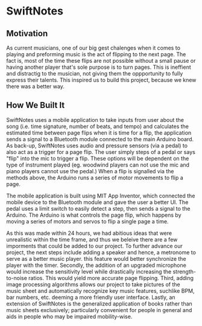 # SwiftNotes
## Motivation
As current musicians, one of our big
gest chalenges when it comes to playing and preforming music is the act of flipping to the next page. The fact is, most of the time these flips are not possible without a small pause or having another player that's sole purpose is to turn pages. This is ineffient and distractig to the musician, not giving them the oppportunity to fully express their talents. This inspired us to build this project, because we knew there was a better way.

## How We Built It
SwiftNotes uses a mobile application to take inputs from user about the song (i.e. time signature, number of beats, and tempo) and calculates the estimated time between page flips when it is time for a flip, the application sends a signal to a Bluetooth module connected to the main Arduino board. As back-up, SwiftNotes uses audio and pressure sensors (via a pedal) to also act as a trigger for a page flip. The user simply steps of a pedal or says "flip" into the mic to trigger a flip. These options will be dependent on the type of instrument played (eg. woodwind players can not use the mic and piano players cannot use the pedal.) When a flip is signalled via the methods above, the Arduino runs a series of motor movements to flip a page.

The mobile application is built using MIT App Inventor, which connected the mobile device to the Bluetooth module and gave the user a better UI. The pedal uses a limit switch to easily detect a step, then sends a signal to the Arduino. The Arduino is what controls the page flip, which happens by moving a series of motors and servos to flip a single page a time.

As this was made within 24 hours, we had abitious ideas that were unrealistic within the time frame, and thus we beleive there are a few imporments that could be added to our project. To further advance our project, the next steps include adding a speaker and hence, a metronome to serve as a better music player. this feature would better synchronize the player with the timer. Secondly, the addition of an upgraded microphone would increase the sensitivity level while drastically increasing the strength-to-noise ratios. This would yield more accurate page flipping. Third, adding image processing algorithms allows our project to take pictures of the music sheet and automatically recognize key music features, suchlike BPM, bar numbers, etc. deeming a more friendly user interface. Lastly, an extension of SwiftNotes is the generalized application of books rather than music sheets exclusively; particularly convenient for people in general and aids in people who may be impaired mobility-wise.
